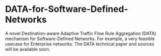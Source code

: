 # DATA-for-Software-Defined-Networks
A novel Destination-aware Adaptive Traffic Flow Rule Aggregation (DATA) mechanism for Software-Defined Networks.
For example, a very feasible usecase for Enterprise networks.
The DATA technical paper and sources will be available soon.
